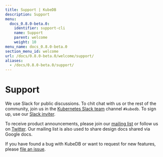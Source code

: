 ```yaml
---
title: Support | KubeDB
description: Support
menu:
  docs_0.8.0-beta.0:
    identifier: support-cli
    name: Support
    parent: welcome
    weight: 10
menu_name: docs_0.8.0-beta.0
section_menu_id: welcome
url: /docs/0.8.0-beta.0/welcome/support/
aliases:
  - /docs/0.8.0-beta.0/support/
---
```


# Support

We use Slack for public discussions. To chit chat with us or the rest of the community, join us in the [Kubernetes Slack team](https://kubernetes.slack.com/messages/C8149MREV/) channel `#kubedb`. To sign up, use our [Slack inviter](http://slack.kubernetes.io/).

To receive product announcements, please join our [mailing list](https://groups.google.com/forum/#!forum/kubedb) or follow us on [Twitter](https://twitter.com/KubeDB). Our mailing list is also used to share design docs shared via Google docs.

If you have found a bug with KubeDB or want to request for new features, please [file an issue](https://github.com/kubedb/project/issues/new).
